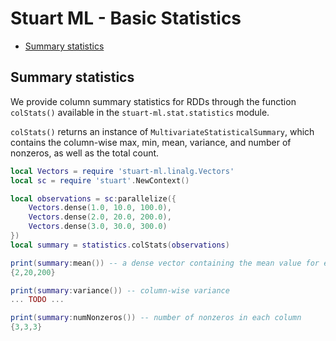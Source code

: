 # Stuart ML - Basic Statistics

* [Summary statistics](#summary-statistics)

## Summary statistics

We provide column summary statistics for RDDs through the function `colStats()` available in the `stuart-ml.stat.statistics` module.

`colStats()` returns an instance of `MultivariateStatisticalSummary`, which contains the column-wise max, min, mean, variance, and number of nonzeros, as well as the total count.

```lua
local Vectors = require 'stuart-ml.linalg.Vectors'
local sc = require 'stuart'.NewContext()

local observations = sc:parallelize({
	Vectors.dense(1.0, 10.0, 100.0),
	Vectors.dense(2.0, 20.0, 200.0),
	Vectors.dense(3.0, 30.0, 300.0)
})
local summary = statistics.colStats(observations)

print(summary:mean()) -- a dense vector containing the mean value for each column
{2,20,200}

print(summary:variance()) -- column-wise variance
... TODO ...

print(summary:numNonzeros()) -- number of nonzeros in each column
{3,3,3}
```


